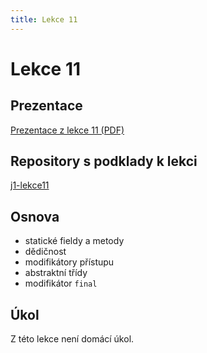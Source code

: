 ```yaml
---
title: Lekce 11
---
```

# Lekce 11

## Prezentace
[Prezentace z lekce 11 (PDF)](prezentace/lekce11.pdf)

## Repository s podklady k lekci
[j1-lekce11](https://github.com/FilipJirsak-Czechitas/j1-lekce11)

## Osnova
* statické fieldy a metody
* dědičnost
* modifikátory přístupu
* abstraktní třídy
* modifikátor `final`

## Úkol
Z této lekce není domácí úkol.
